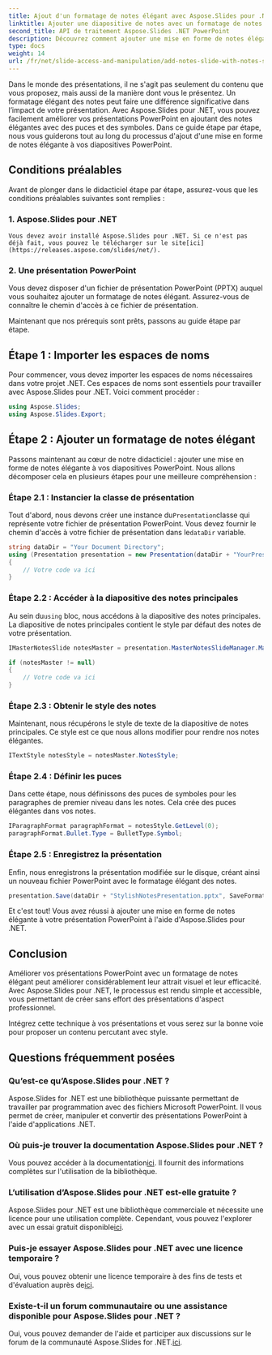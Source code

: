 ```yaml
---
title: Ajout d'un formatage de notes élégant avec Aspose.Slides pour .NET
linktitle: Ajouter une diapositive de notes avec un formatage de notes élégant
second_title: API de traitement Aspose.Slides .NET PowerPoint
description: Découvrez comment ajouter une mise en forme de notes élégante à vos présentations PowerPoint à l'aide d'Aspose.Slides pour .NET. Améliorez vos diapositives avec des symboles et des puces.
type: docs
weight: 14
url: /fr/net/slide-access-and-manipulation/add-notes-slide-with-notes-style/
---
```


Dans le monde des présentations, il ne s'agit pas seulement du contenu que vous proposez, mais aussi de la manière dont vous le présentez. Un formatage élégant des notes peut faire une différence significative dans l’impact de votre présentation. Avec Aspose.Slides pour .NET, vous pouvez facilement améliorer vos présentations PowerPoint en ajoutant des notes élégantes avec des puces et des symboles. Dans ce guide étape par étape, nous vous guiderons tout au long du processus d'ajout d'une mise en forme de notes élégante à vos diapositives PowerPoint.

## Conditions préalables

Avant de plonger dans le didacticiel étape par étape, assurez-vous que les conditions préalables suivantes sont remplies :

### 1. Aspose.Slides pour .NET
    Vous devez avoir installé Aspose.Slides pour .NET. Si ce n'est pas déjà fait, vous pouvez le télécharger sur le site[ici](https://releases.aspose.com/slides/net/).

### 2. Une présentation PowerPoint
   Vous devez disposer d'un fichier de présentation PowerPoint (PPTX) auquel vous souhaitez ajouter un formatage de notes élégant. Assurez-vous de connaître le chemin d'accès à ce fichier de présentation.

Maintenant que nos prérequis sont prêts, passons au guide étape par étape.

## Étape 1 : Importer les espaces de noms

Pour commencer, vous devez importer les espaces de noms nécessaires dans votre projet .NET. Ces espaces de noms sont essentiels pour travailler avec Aspose.Slides pour .NET. Voici comment procéder :

```csharp
using Aspose.Slides;
using Aspose.Slides.Export;
```

## Étape 2 : Ajouter un formatage de notes élégant

Passons maintenant au cœur de notre didacticiel : ajouter une mise en forme de notes élégante à vos diapositives PowerPoint. Nous allons décomposer cela en plusieurs étapes pour une meilleure compréhension :

### Étape 2.1 : Instancier la classe de présentation

 Tout d'abord, nous devons créer une instance du`Presentation`classe qui représente votre fichier de présentation PowerPoint. Vous devez fournir le chemin d'accès à votre fichier de présentation dans le`dataDir` variable.

```csharp
string dataDir = "Your Document Directory";
using (Presentation presentation = new Presentation(dataDir + "YourPresentation.pptx"))
{
    // Votre code va ici
}
```

### Étape 2.2 : Accéder à la diapositive des notes principales

 Au sein du`using` bloc, nous accédons à la diapositive des notes principales. La diapositive de notes principales contient le style par défaut des notes de votre présentation.

```csharp
IMasterNotesSlide notesMaster = presentation.MasterNotesSlideManager.MasterNotesSlide;

if (notesMaster != null)
{
    // Votre code va ici
}
```

### Étape 2.3 : Obtenir le style des notes

Maintenant, nous récupérons le style de texte de la diapositive de notes principales. Ce style est ce que nous allons modifier pour rendre nos notes élégantes.

```csharp
ITextStyle notesStyle = notesMaster.NotesStyle;
```

### Étape 2.4 : Définir les puces

Dans cette étape, nous définissons des puces de symboles pour les paragraphes de premier niveau dans les notes. Cela crée des puces élégantes dans vos notes.

```csharp
IParagraphFormat paragraphFormat = notesStyle.GetLevel(0);
paragraphFormat.Bullet.Type = BulletType.Symbol;
```

### Étape 2.5 : Enregistrez la présentation

Enfin, nous enregistrons la présentation modifiée sur le disque, créant ainsi un nouveau fichier PowerPoint avec le formatage élégant des notes.

```csharp
presentation.Save(dataDir + "StylishNotesPresentation.pptx", SaveFormat.Pptx);
```

Et c'est tout! Vous avez réussi à ajouter une mise en forme de notes élégante à votre présentation PowerPoint à l'aide d'Aspose.Slides pour .NET.

## Conclusion

Améliorer vos présentations PowerPoint avec un formatage de notes élégant peut améliorer considérablement leur attrait visuel et leur efficacité. Avec Aspose.Slides pour .NET, le processus est rendu simple et accessible, vous permettant de créer sans effort des présentations d'aspect professionnel.

Intégrez cette technique à vos présentations et vous serez sur la bonne voie pour proposer un contenu percutant avec style.

## Questions fréquemment posées

### Qu’est-ce qu’Aspose.Slides pour .NET ?
Aspose.Slides for .NET est une bibliothèque puissante permettant de travailler par programmation avec des fichiers Microsoft PowerPoint. Il vous permet de créer, manipuler et convertir des présentations PowerPoint à l'aide d'applications .NET.

### Où puis-je trouver la documentation Aspose.Slides pour .NET ?
 Vous pouvez accéder à la documentation[ici](https://reference.aspose.com/slides/net/). Il fournit des informations complètes sur l'utilisation de la bibliothèque.

### L’utilisation d’Aspose.Slides pour .NET est-elle gratuite ?
 Aspose.Slides pour .NET est une bibliothèque commerciale et nécessite une licence pour une utilisation complète. Cependant, vous pouvez l'explorer avec un essai gratuit disponible[ici](https://releases.aspose.com/).

### Puis-je essayer Aspose.Slides pour .NET avec une licence temporaire ?
Oui, vous pouvez obtenir une licence temporaire à des fins de tests et d'évaluation auprès de[ici](https://purchase.aspose.com/temporary-license/).

### Existe-t-il un forum communautaire ou une assistance disponible pour Aspose.Slides pour .NET ?
 Oui, vous pouvez demander de l'aide et participer aux discussions sur le forum de la communauté Aspose.Slides for .NET.[ici](https://forum.aspose.com/).